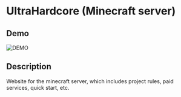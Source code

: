 # UltraHardcore (Minecraft server)

## Demo
![DEMO](https://imgur.com/EA6FINs.png)

## Description
Website for the minecraft server, which includes project rules, paid services, quick start, etc.

